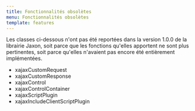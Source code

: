 ```yaml
---
title: Fonctionnalités obsolètes
menu: Fonctionnalités obsolètes
template: features
---
```


Les classes ci-dessous n'ont pas été reportées dans la version 1.0.0 de la librairie Jaxon, soit parce que les fonctions qu'elles apportent ne sont plus pertinentes, soit parce qu'elles n'avaient pas encore été entièrement implémentées.

* xajaxCustomRequest
* xajaxCustomResponse
* xajaxControl
* xajaxControlContainer
* xajaxScriptPlugin
* xajaxIncludeClientScriptPlugin
